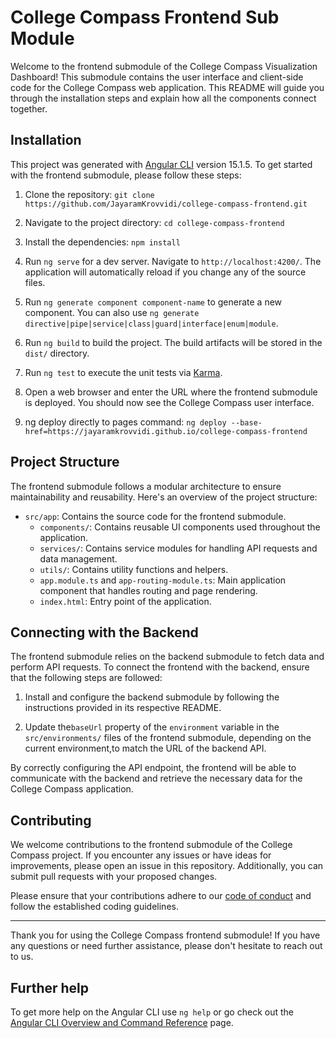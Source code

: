 # College Compass Frontend Sub Module

Welcome to the frontend submodule of the College Compass Visualization Dashboard! This submodule contains the user interface and client-side code for the College Compass web application. This README will guide you through the installation steps and explain how all the components connect together.

## Installation

This project was generated with [Angular CLI](https://github.com/angular/angular-cli) version 15.1.5. To get started with the frontend submodule, please follow these steps:

1. Clone the repository: `git clone https://github.com/JayaramKrovvidi/college-compass-frontend.git`

2. Navigate to the project directory: `cd college-compass-frontend`

3. Install the dependencies: `npm install`

6. Run `ng serve` for a dev server. Navigate to `http://localhost:4200/`. The application will automatically reload if you change any of the source files.

7. Run `ng generate component component-name` to generate a new component. You can also use `ng generate directive|pipe|service|class|guard|interface|enum|module`.

8. Run `ng build` to build the project. The build artifacts will be stored in the `dist/` directory.

9. Run `ng test` to execute the unit tests via [Karma](https://karma-runner.github.io).

10. Open a web browser and enter the URL where the frontend submodule is deployed. You should now see the College Compass user interface.

11. ng deploy directly to pages command: `ng deploy --base-href=https://jayaramkrovvidi.github.io/college-compass-frontend`

## Project Structure

The frontend submodule follows a modular architecture to ensure maintainability and reusability. Here's an overview of the project structure:

- `src/app`: Contains the source code for the frontend submodule.
  - `components/`: Contains reusable UI components used throughout the application.
  - `services/`: Contains service modules for handling API requests and data management.
  - `utils/`: Contains utility functions and helpers.
  - `app.module.ts` and `app-routing-module.ts`: Main application component that handles routing and page rendering.
  - `index.html`: Entry point of the application.

## Connecting with the Backend

The frontend submodule relies on the backend submodule to fetch data and perform API requests. To connect the frontend with the backend, ensure that the following steps are followed:

1. Install and configure the backend submodule by following the instructions provided in its respective README.

2. Update the`baseUrl` property of the `environment` variable in the `src/environments/` files of the frontend submodule, depending on the current environment,to match the URL of the backend API.

By correctly configuring the API endpoint, the frontend will be able to communicate with the backend and retrieve the necessary data for the College Compass application.

## Contributing

We welcome contributions to the frontend submodule of the College Compass project. If you encounter any issues or have ideas for improvements, please open an issue in this repository. Additionally, you can submit pull requests with your proposed changes.

Please ensure that your contributions adhere to our [code of conduct](CODE_OF_CONDUCT.md) and follow the established coding guidelines.

---

Thank you for using the College Compass frontend submodule! If you have any questions or need further assistance, please don't hesitate to reach out to us.

## Further help

To get more help on the Angular CLI use `ng help` or go check out the [Angular CLI Overview and Command Reference](https://angular.io/cli) page.